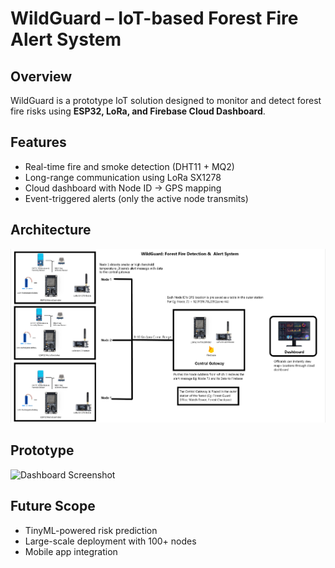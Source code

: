 # WildGuard – IoT-based Forest Fire Alert System

## Overview
WildGuard is a prototype IoT solution designed to monitor and detect forest fire risks using **ESP32, LoRa, and Firebase Cloud Dashboard**.

## Features
- Real-time fire and smoke detection (DHT11 + MQ2)
- Long-range communication using LoRa SX1278
- Cloud dashboard with Node ID → GPS mapping
- Event-triggered alerts (only the active node transmits)

## Architecture
![Architecture Diagram](diagram.png)

## Prototype
![Dashboard Screenshot](dashboard.png)

## Future Scope
- TinyML-powered risk prediction
- Large-scale deployment with 100+ nodes
- Mobile app integration


